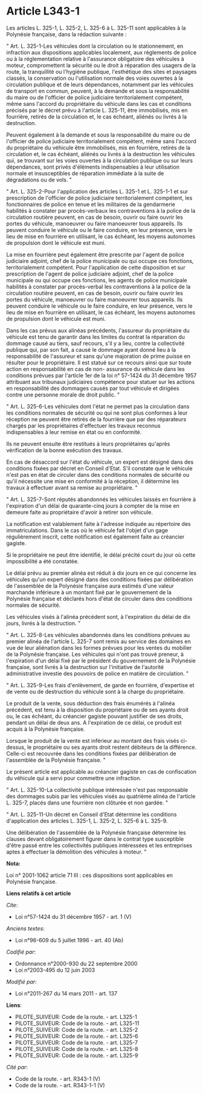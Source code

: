 # Article L343-1

Les articles L. 325-1, L. 325-2, L. 325-6 à L. 325-11 sont applicables à la Polynésie française, dans la rédaction
suivante : 

" Art. L. 325-1-Les véhicules dont la circulation ou le stationnement, en infraction aux dispositions applicables localement,
aux règlements de police ou à la réglementation relative à l'assurance obligatoire des véhicules à moteur, compromettent la
sécurité ou le droit à réparation des usagers de la route, la tranquillité ou l'hygiène publique, l'esthétique des sites et
paysages classés, la conservation ou l'utilisation normale des voies ouvertes à la circulation publique et de leurs
dépendances, notamment par les véhicules de transport en commun, peuvent, à la demande et sous la responsabilité du maire ou
de l'officier de police judiciaire territorialement compétent, même sans l'accord du propriétaire du véhicule dans les cas et
conditions précisés par le décret prévu à l'article L. 325-11, être immobilisés, mis en fourrière, retirés de la circulation
et, le cas échéant, aliénés ou livrés à la destruction. 

Peuvent également à la demande et sous la responsabilité du maire ou de l'officier de police judiciaire territorialement
compétent, même sans l'accord du propriétaire du véhicule être immobilisés, mis en fourrière, retirés de la circulation et,
le cas échéant, aliénés ou livrés à la destruction les véhicules qui, se trouvant sur les voies ouvertes à la circulation
publique ou sur leurs dépendances, sont privés d'éléments indispensables à leur utilisation normale et insusceptibles de
réparation immédiate à la suite de dégradations ou de vols. " 

" Art. L. 325-2-Pour l'application des articles L. 325-1 et L. 325-1-1 et sur prescription de l'officier de police judiciaire
territorialement compétent, les fonctionnaires de police en tenue et les militaires de la gendarmerie habilités à constater
par procès-verbaux les contraventions à la police de la circulation routière peuvent, en cas de besoin, ouvrir ou faire
ouvrir les portes du véhicule, manoeuvrer ou faire manoeuvrer tous appareils. Ils peuvent conduire le véhicule ou le faire
conduire, en leur présence, vers le lieu de mise en fourrière en utilisant, le cas échéant, les moyens autonomes de
propulsion dont le véhicule est muni. 

La mise en fourrière peut également être prescrite par l'agent de police judiciaire adjoint, chef de la police municipale ou
qui occupe ces fonctions, territorialement compétent. Pour l'application de cette disposition et sur prescription de l'agent
de police judiciaire adjoint, chef de la police municipale ou qui occupe ces fonctions, les agents de police municipale
habilités à constater par procès-verbal les contraventions à la police de la circulation routière peuvent, en cas de besoin,
ouvrir ou faire ouvrir les portes du véhicule, manoeuvrer ou faire manoeuvrer tous appareils. Ils peuvent conduire le
véhicule ou le faire conduire, en leur présence, vers le lieu de mise en fourrière en utilisant, le cas échéant, les moyens
autonomes de propulsion dont le véhicule est muni. 

Dans les cas prévus aux alinéas précédents, l'assureur du propriétaire du véhicule est tenu de garantir dans les limites du
contrat la réparation du dommage causé au tiers, sauf recours, s'il y a lieu, contre la collectivité publique qui, par son
fait, a causé le dommage ayant donné lieu à la responsabilité de l'assureur et sans qu'une majoration de prime puisse en
résulter pour le propriétaire. Il est statué sur ce recours ainsi que sur toute action en responsabilité en cas de non-
assurance du véhicule dans les conditions prévues par l'article 1er de la loi n° 57-1424 du 31 décembre 1957 attribuant aux
tribunaux judiciaires compétence pour statuer sur les actions en responsabilité des dommages causés par tout véhicule et
dirigées contre une personne morale de droit public. " 

" Art. L. 325-6-Les véhicules dont l'état ne permet pas la circulation dans les conditions normales de sécurité ou qui ne
sont plus conformes à leur réception ne peuvent être retirés de la fourrière que par des réparateurs chargés par les
propriétaires d'effectuer les travaux reconnus indispensables à leur remise en état ou en conformité. 

Ils ne peuvent ensuite être restitués à leurs propriétaires qu'après vérification de la bonne exécution des travaux. 

En cas de désaccord sur l'état du véhicule, un expert est désigné dans des conditions fixées par décret en Conseil d'Etat.
S'il constate que le véhicule n'est pas en état de circuler dans des conditions normales de sécurité ou qu'il nécessite une
mise en conformité à la réception, il détermine les travaux à effectuer avant sa remise au propriétaire. " 

" Art. L. 325-7-Sont réputés abandonnés les véhicules laissés en fourrière à l'expiration d'un délai de quarante-cinq jours à
compter de la mise en demeure faite au propriétaire d'avoir à retirer son véhicule. 

La notification est valablement faite à l'adresse indiquée au répertoire des immatriculations. Dans le cas où le véhicule
fait l'objet d'un gage régulièrement inscrit, cette notification est également faite au créancier gagiste. 

Si le propriétaire ne peut être identifié, le délai précité court du jour où cette impossibilité a été constatée. 

Le délai prévu au premier alinéa est réduit à dix jours en ce qui concerne les véhicules qu'un expert désigné dans des
conditions fixées par délibération de l'assemblée de la Polynésie française aura estimés d'une valeur marchande inférieure à
un montant fixé par le gouvernement de la Polynésie française et déclarés hors d'état de circuler dans des conditions
normales de sécurité. 

Les véhicules visés à l'alinéa précédent sont, à l'expiration du délai de dix jours, livrés à la destruction. " 

" Art. L. 325-8-Les véhicules abandonnés dans les conditions prévues au premier alinéa de l'article L. 325-7 sont remis au
service des domaines en vue de leur aliénation dans les formes prévues pour les ventes du mobilier de la Polynésie française.
Les véhicules qui n'ont pas trouvé preneur, à l'expiration d'un délai fixé par le président du gouvernement de la Polynésie
française, sont livrés à la destruction sur l'initiative de l'autorité administrative investie des pouvoirs de police en
matière de circulation. " 

" Art. L. 325-9-Les frais d'enlèvement, de garde en fourrière, d'expertise et de vente ou de destruction du véhicule sont à
la charge du propriétaire. 

Le produit de la vente, sous déduction des frais énumérés à l'alinéa précédent, est tenu à la disposition du propriétaire ou
de ses ayants droit ou, le cas échéant, du créancier gagiste pouvant justifier de ses droits, pendant un délai de deux ans. A
l'expiration de ce délai, ce produit est acquis à la Polynésie française. 

Lorsque le produit de la vente est inférieur au montant des frais visés ci-dessus, le propriétaire ou ses ayants droit
restent débiteurs de la différence. Celle-ci est recouvrée dans les conditions fixées par délibération de l'assemblée de la
Polynésie française. " 

Le présent article est applicable au créancier gagiste en cas de confiscation du véhicule qui a servi pour commettre une
infraction. 

" Art. L. 325-10-La collectivité publique intéressée n'est pas responsable des dommages subis par les véhicules visés au
quatrième alinéa de l'article L. 325-7, placés dans une fourrière non clôturée et non gardée. " 

" Art. L. 325-11-Un décret en Conseil d'Etat détermine les conditions d'application des articles L. 325-1, L. 325-2, L. 325-6
à L. 325-9. 

Une délibération de l'assemblée de la Polynésie française détermine les clauses devant obligatoirement figurer dans le
contrat type susceptible d'être passé entre les collectivités publiques intéressées et les entreprises aptes à effectuer la
démolition des véhicules à moteur. "

**Nota:**

Loi n° 2001-1062 article 71 III : ces dispositions sont applicables en Polynésie française.

**Liens relatifs à cet article**

_Cite_:

  - Loi n°57-1424 du 31 décembre 1957 - art. 1 (V)

_Anciens textes_:

  - Loi n°96-609 du 5 juillet 1996 - art. 40 (Ab)

_Codifié par_:

  - Ordonnance n°2000-930 du 22 septembre 2000
  - Loi n°2003-495 du 12 juin 2003

_Modifié par_:

  - Loi n°2011-267 du 14 mars 2011 - art. 137

**Liens**:

  - PILOTE_SUIVEUR: Code de la route. - art. L325-1
  - PILOTE_SUIVEUR: Code de la route. - art. L325-11
  - PILOTE_SUIVEUR: Code de la route. - art. L325-2
  - PILOTE_SUIVEUR: Code de la route. - art. L325-6
  - PILOTE_SUIVEUR: Code de la route. - art. L325-7
  - PILOTE_SUIVEUR: Code de la route. - art. L325-8
  - PILOTE_SUIVEUR: Code de la route. - art. L325-9

_Cité par_:

  - Code de la route. - art. R343-1 (V)
  - Code de la route. - art. R343-1-1 (V)
